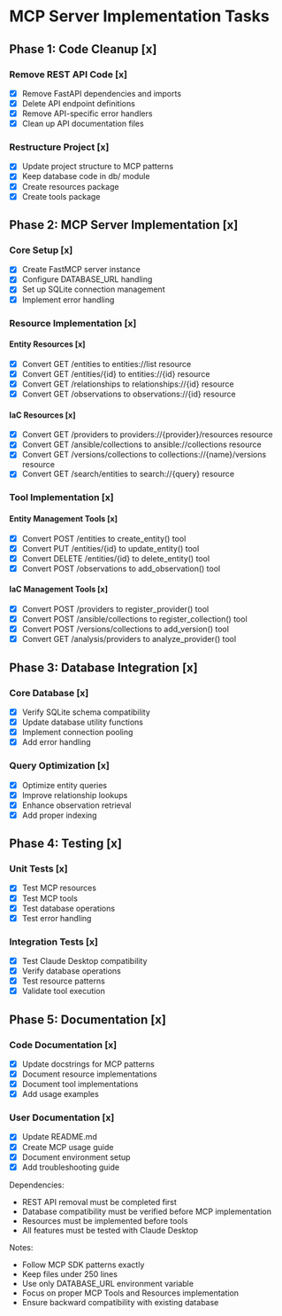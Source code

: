 # MCP Server Implementation Tasks

## Phase 1: Code Cleanup [x]

### Remove REST API Code [x]
- [x] Remove FastAPI dependencies and imports
- [x] Delete API endpoint definitions
- [x] Remove API-specific error handlers
- [x] Clean up API documentation files

### Restructure Project [x]
- [x] Update project structure to MCP patterns
- [x] Keep database code in db/ module
- [x] Create resources package
- [x] Create tools package

## Phase 2: MCP Server Implementation [x]

### Core Setup [x]
- [x] Create FastMCP server instance
- [x] Configure DATABASE_URL handling
- [x] Set up SQLite connection management
- [x] Implement error handling

### Resource Implementation [x]

#### Entity Resources [x]
- [x] Convert GET /entities to entities://list resource
- [x] Convert GET /entities/{id} to entities://{id} resource
- [x] Convert GET /relationships to relationships://{id} resource
- [x] Convert GET /observations to observations://{id} resource

#### IaC Resources [x]
- [x] Convert GET /providers to providers://{provider}/resources resource
- [x] Convert GET /ansible/collections to ansible://collections resource
- [x] Convert GET /versions/collections to collections://{name}/versions resource
- [x] Convert GET /search/entities to search://{query} resource

### Tool Implementation [x]

#### Entity Management Tools [x]
- [x] Convert POST /entities to create_entity() tool
- [x] Convert PUT /entities/{id} to update_entity() tool
- [x] Convert DELETE /entities/{id} to delete_entity() tool
- [x] Convert POST /observations to add_observation() tool

#### IaC Management Tools [x]
- [x] Convert POST /providers to register_provider() tool
- [x] Convert POST /ansible/collections to register_collection() tool
- [x] Convert POST /versions/collections to add_version() tool
- [x] Convert GET /analysis/providers to analyze_provider() tool

## Phase 3: Database Integration [x]

### Core Database [x]
- [x] Verify SQLite schema compatibility
- [x] Update database utility functions
- [x] Implement connection pooling
- [x] Add error handling

### Query Optimization [x]
- [x] Optimize entity queries
- [x] Improve relationship lookups
- [x] Enhance observation retrieval
- [x] Add proper indexing

## Phase 4: Testing [x]

### Unit Tests [x]
- [x] Test MCP resources
- [x] Test MCP tools
- [x] Test database operations
- [x] Test error handling

### Integration Tests [x]
- [x] Test Claude Desktop compatibility
- [x] Verify database operations
- [x] Test resource patterns
- [x] Validate tool execution

## Phase 5: Documentation [x]

### Code Documentation [x]
- [x] Update docstrings for MCP patterns
- [x] Document resource implementations
- [x] Document tool implementations
- [x] Add usage examples

### User Documentation [x]
- [x] Update README.md
- [x] Create MCP usage guide
- [x] Document environment setup
- [x] Add troubleshooting guide

Dependencies:
- REST API removal must be completed first
- Database compatibility must be verified before MCP implementation
- Resources must be implemented before tools
- All features must be tested with Claude Desktop

Notes:
- Follow MCP SDK patterns exactly
- Keep files under 250 lines
- Use only DATABASE_URL environment variable
- Focus on proper MCP Tools and Resources implementation
- Ensure backward compatibility with existing database
